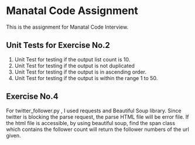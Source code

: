 # Manatal Code Assignment
  This is the assignment for Manatal Code Interview.
  

## Unit Tests for Exercise No.2
  1. Unit Test for testing if the output list count is 10.
  2. Unit Test for testing if the output is not duplicated
  3. Unit Test for testing if the output is in ascending order.
  4. Unit Test for testing if the output is within the range 1 to 50.
  
## Exercise No.4
  
  For twitter_follower.py , I used requests and Beautiful Soup library. Since twitter is blocking the parse request, the parse HTML file will be error file.
  If the html file is accessible, by using beautiful soup, find the span class which contains the follower count will return the follower numbers of the url given.


